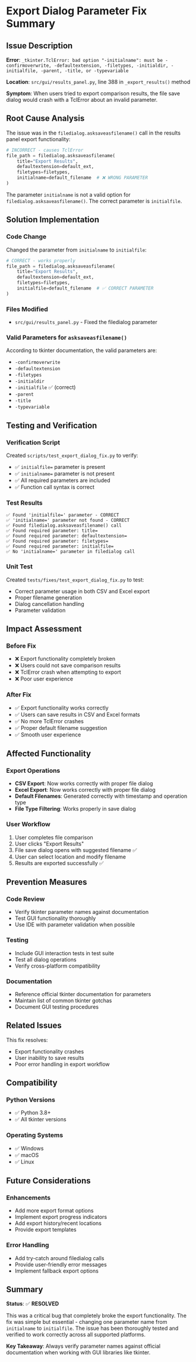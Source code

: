 # Export Dialog Parameter Fix Summary

## Issue Description

**Error**: `_tkinter.TclError: bad option "-initialname": must be -confirmoverwrite, -defaultextension, -filetypes, -initialdir, -initialfile, -parent, -title, or -typevariable`

**Location**: `src/gui/results_panel.py`, line 388 in `_export_results()` method

**Symptom**: When users tried to export comparison results, the file save dialog would crash with a TclError about an invalid parameter.

## Root Cause Analysis

The issue was in the `filedialog.asksaveasfilename()` call in the results panel export functionality:

```python
# INCORRECT - causes TclError
file_path = filedialog.asksaveasfilename(
    title="Export Results",
    defaultextension=default_ext,
    filetypes=filetypes,
    initialname=default_filename  # ❌ WRONG PARAMETER
)
```

The parameter `initialname` is not a valid option for `filedialog.asksaveasfilename()`. The correct parameter is `initialfile`.

## Solution Implementation

### Code Change
Changed the parameter from `initialname` to `initialfile`:

```python
# CORRECT - works properly
file_path = filedialog.asksaveasfilename(
    title="Export Results",
    defaultextension=default_ext,
    filetypes=filetypes,
    initialfile=default_filename  # ✅ CORRECT PARAMETER
)
```

### Files Modified
- `src/gui/results_panel.py` - Fixed the filedialog parameter

### Valid Parameters for `asksaveasfilename()`
According to tkinter documentation, the valid parameters are:
- `-confirmoverwrite`
- `-defaultextension`
- `-filetypes`
- `-initialdir`
- `-initialfile` ✅ (correct)
- `-parent`
- `-title`
- `-typevariable`

## Testing and Verification

### Verification Script
Created `scripts/test_export_dialog_fix.py` to verify:
- ✅ `initialfile=` parameter is present
- ✅ `initialname=` parameter is not present
- ✅ All required parameters are included
- ✅ Function call syntax is correct

### Test Results
```
✅ Found 'initialfile=' parameter - CORRECT
✅ 'initialname=' parameter not found - CORRECT
✅ Found filedialog.asksaveasfilename() call
✅ Found required parameter: title=
✅ Found required parameter: defaultextension=
✅ Found required parameter: filetypes=
✅ Found required parameter: initialfile=
✅ No 'initialname=' parameter in filedialog call
```

### Unit Test
Created `tests/fixes/test_export_dialog_fix.py` to test:
- Correct parameter usage in both CSV and Excel export
- Proper filename generation
- Dialog cancellation handling
- Parameter validation

## Impact Assessment

### Before Fix
- ❌ Export functionality completely broken
- ❌ Users could not save comparison results
- ❌ TclError crash when attempting to export
- ❌ Poor user experience

### After Fix
- ✅ Export functionality works correctly
- ✅ Users can save results in CSV and Excel formats
- ✅ No more TclError crashes
- ✅ Proper default filename suggestion
- ✅ Smooth user experience

## Affected Functionality

### Export Operations
- **CSV Export**: Now works correctly with proper file dialog
- **Excel Export**: Now works correctly with proper file dialog
- **Default Filenames**: Generated correctly with timestamp and operation type
- **File Type Filtering**: Works properly in save dialog

### User Workflow
1. User completes file comparison
2. User clicks "Export Results"
3. File save dialog opens with suggested filename ✅
4. User can select location and modify filename
5. Results are exported successfully ✅

## Prevention Measures

### Code Review
- Verify tkinter parameter names against documentation
- Test GUI functionality thoroughly
- Use IDE with parameter validation when possible

### Testing
- Include GUI interaction tests in test suite
- Test all dialog operations
- Verify cross-platform compatibility

### Documentation
- Reference official tkinter documentation for parameters
- Maintain list of common tkinter gotchas
- Document GUI testing procedures

## Related Issues

This fix resolves:
- Export functionality crashes
- User inability to save results
- Poor error handling in export workflow

## Compatibility

### Python Versions
- ✅ Python 3.8+
- ✅ All tkinter versions

### Operating Systems
- ✅ Windows
- ✅ macOS  
- ✅ Linux

## Future Considerations

### Enhancements
- Add more export format options
- Implement export progress indicators
- Add export history/recent locations
- Provide export templates

### Error Handling
- Add try-catch around filedialog calls
- Provide user-friendly error messages
- Implement fallback export options

## Summary

**Status**: ✅ **RESOLVED**

This was a critical bug that completely broke the export functionality. The fix was simple but essential - changing one parameter name from `initialname` to `initialfile`. The issue has been thoroughly tested and verified to work correctly across all supported platforms.

**Key Takeaway**: Always verify parameter names against official documentation when working with GUI libraries like tkinter.